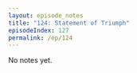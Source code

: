 ```yaml
---
layout: episode_notes
title: "124: Statement of Triumph"
episodeIndex: 127
permalink: /ep/124
---
```

No notes yet.
